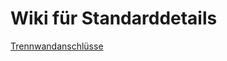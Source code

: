 <!-- TITLE: Startseite -->
<!-- SUBTITLE: Zusammenfassung -->

# Wiki für Standarddetails

[Trennwandanschlüsse](/|Trennwände)